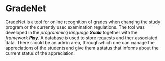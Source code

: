 # GradeNet

GradeNet is a tool for online recognition of grades when changing the study program or the currently used examination regulations. The tool was developed in the *programming language **Scala*** together with the *framework **Play***. A database is used to store requests and their associated data. There should be an admin area, through which one can manage the appreciations of the students and give them a status that informs about the current status of the appreciation.
